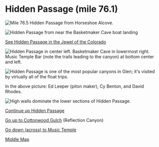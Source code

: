 # Hidden Passage (mile 76.1)

![Mile 76.5  Hidden Passage from Horseshoe Alcove.](hidden-passage/horseshoe.jpg)

![Hidden Passage from near the Basketmaker Cave boat landing](hidden-passage/basketmaker.jpg)

[See Hidden Passage in the Jewel of the Colorado](hidden-passage-jewel)

![Hidden Passage in center left.  Basketmaker Cave in lowermost right.  Music Temple Bar (note the  trails leading to the canyon) at bottom center and left.](hidden-passage/air.jpg)

![Hidden Passage is one of the most popular canyons in  Glen; it's visited by virtually all of the float trips.](hidden-passage/popular.jpg)

In the above picture: Ed Leeper  (piton maker), Cy Benton, and David Rhodes.

![High walls dominate the lower sections of Hidden Passage.](hidden-passage/walls.jpg)

[Continue up Hidden Passage](hidden-passage-2)

[Go up to Cottonwood Gulch](cottonwood) (Reflection Canyon)

[Go down (across) to Music Temple](music-temple)

[Middle Map](map-middle)

